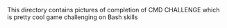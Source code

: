 This directory contains pictures of completion of CMD CHALLENGE which is pretty cool game challenging on Bash skills
